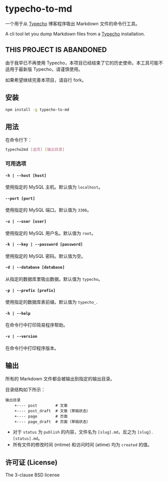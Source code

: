 # typecho-to-md

一个用于从 [Typecho](http://typecho.org) 博客程序吸出 Markdown 文件的命令行工具。

A cli tool let you dump Markdown files from a [Typecho](http://typecho.org) installation.

## THIS PROJECT IS ABANDONED

由于我早已不再使用 Typecho，本项目已经结束了它的历史使命。本工具可能不适用于最新版 Typecho，请谨慎使用。

如果希望继续完善本项目，请自行 fork。

## 安装 ##

```bash
npm install -g typecho-to-md
```

## 用法 ##

在命令行下：

```bash
typecho2md [选项] [输出目录]
```

### 可用选项 ###

#### `-h | --host [host]`

使用指定的 MySQL 主机。默认值为 `localhost`。

#### `--port [port]`

使用指定的 MySQL 端口。默认值为 `3306`。

#### `-u | --user [user]`

使用指定的 MySQL 用户名。默认值为 `root`。

#### `-k | --key | --password [password]`

使用指定的 MySQL 密码。默认值为空。

#### `-d | --database [database]`

从指定的数据库里吸出数据。默认值为 `typecho`。

#### `-p | --prefix [prefix]`

使用指定的数据库表前缀。默认值为 `typecho_`.

#### `-h | --help`

在命令行中打印简易程序帮助。

#### `-v | --version`

在命令行中打印程序版本。

## 输出 ##

所有的 Markdown 文件都会被输出到指定的输出目录。

目录结构如下所示：
```
输出目录
    +---- post        # 文章
    +---- post_draft  # 文章（草稿状态）
    +---- page        # 页面
    +---- page_draft  # 页面（草稿状态）
```

* 对于 `status` 为 `publish` 的内容，文件名为 `[slug].md`，反之为 `[slug].[status].md`。
* 所有文件的修改时间 (mtime) 和访问时间 (atime) 均为 `created` 的值。

## 许可证 (License) ##

The 3-clause BSD license
